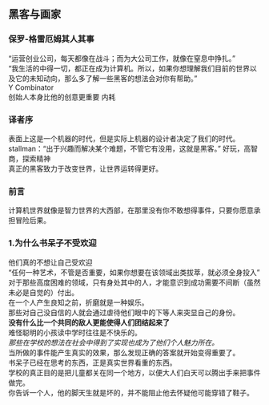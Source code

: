 ## 黑客与画家
### 保罗-格雷厄姆其人其事

“运营创业公司，每天都像在战斗；而为大公司工作，就像在窒息中挣扎。”  
“我生活的中得一切，都正在成为计算机。所以，如果你想理解我们目前的世界以及它的未知动向，那么多了解一些黑客的想法会对你有帮助。”  
Y Combinator  
创始人本身比他的创意更重要	内耗
### 译者序
表面上这是一个机器的时代，但是实际上机器的设计者决定了我们的时代。  
stallman：“出于兴趣而解决某个难题，不管它有没用，这就是黑客。”	好玩，高智商，探索精神  
真正的黑客致力于改变世界，让世界运转得更好。  
### 前言
计算机世界就像是智力世界的大西部，在那里没有你不敢想得事件，只要你愿意承担冒险后果。

### 1.为什么书呆子不受欢迎
他们真的不想让自己受欢迎  
“任何一种艺术，不管是否重要，如果你想要在该领域出类拔萃，就必须全身投入”  
对于那些高度困难的领域，只有身处其中的人，才能意识到成功需要不间断（虽然未必是自觉的）付出。  
在一个人产生良知之前，折磨就是一种娱乐。  
那些对自己没自信的人就会通过虐待他们眼中的下等人来突显自己的身份。  
**没有什么比一个共同的敌人更能使得人们团结起来了**  
难怪聪明的小孩读中学时往往是不快乐的。  
*那些在学校的想法在社会中得到了实现也成为了他们个人魅力所在。*  
当所做的事件能产生真实的效果，那么发现正确的答案就开始变得重要了。  
书呆子已经在思考的东西，正是真实世界看重的东西。  
学校的真正目的是把儿童都关在同一个地方，以便大人们白天可以腾出手来把事件做完。  
你告诉一个人，他的脚天生就是坏的，并不能阻止他去怀疑他可能穿错了鞋子。  



